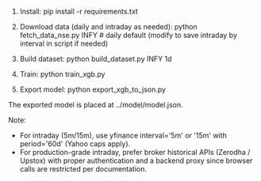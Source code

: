 1) Install:
   pip install -r requirements.txt

2) Download data (daily and intraday as needed):
   python fetch_data_nse.py INFY  # daily default (modify to save intraday by interval in script if needed)

3) Build dataset:
   python build_dataset.py INFY 1d

4) Train:
   python train_xgb.py

5) Export model:
   python export_xgb_to_json.py

The exported model is placed at ../model/model.json.

Note:
- For intraday (5m/15m), use yfinance interval='5m' or '15m' with period='60d' (Yahoo caps apply).
- For production-grade intraday, prefer broker historical APIs (Zerodha / Upstox) with proper authentication and a backend proxy since browser calls are restricted per documentation.
